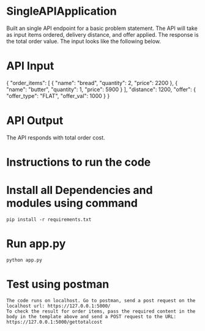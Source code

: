 # SingleAPIApplication
Built an single API endpoint for a basic problem statement.
The API will take as input items ordered, delivery distance, and offer applied. The response is the total order value.
The input looks like the following below.

# API Input
{
  "order_items": [
    {
      "name": "bread",
      "quantity": 2,
      "price": 2200
    },
    {
      "name": "butter",
      "quantity": 1,
      "price": 5900
    }
  ],
  "distance": 1200,
  "offer": {
    "offer_type": "FLAT",
    "offer_val": 1000
  }
}

# API Output
The API responds with total order cost.

# Instructions to run the code
 
  # Install all Dependencies and modules using command
    pip install -r requirements.txt
  # Run app.py
    python app.py
  # Test using postman
    The code runs on localhost. Go to postman, send a post request on the localhost url: https://127.0.0.1:5000/
    To check the result for order items, pass the required content in the body in the template above and send a POST request to the URL: https://127.0.0.1:5000/gettotalcost
 
